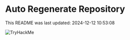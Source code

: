 # Auto Regenerate Repository

This README was last updated: 2024-12-12 10:53:08

 ![TryHackMe](https://tryhackme.com/badge/533634)
